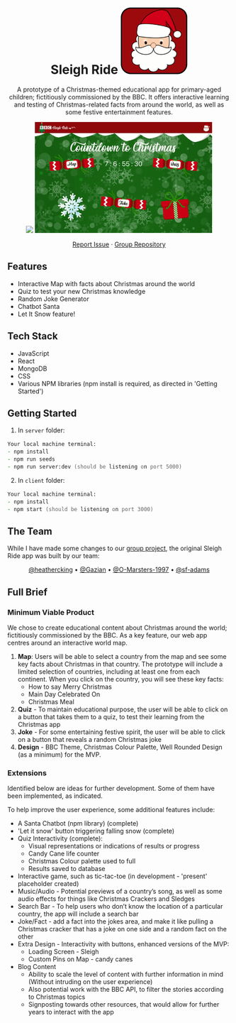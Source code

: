 <div align="center">
  <h1>Sleigh Ride
  <a href="https://github.com/sf-adams/sleigh_ride">
    <img src="client/src/assets/images/santa_favicon.svg" alt="Logo" width="150" height="150">
  </a>
  </h1>

<p>A prototype of a Christmas-themed educational app for primary-aged children; fictitiously commissioned by the BBC. It offers interactive learning and testing of Christmas-related facts from around the world, as well as some festive entertainment features.</p>

<img src = "static/demo_part_one.gif" width ="400" /> <img src = "static/demo_part_two.gif" width ="400" />

[Report Issue](https://github.com/sf-adams/sleigh_ride/issues)
·
[Group Repository](https://github.com/heathercking/BBCSleighRide)

</div>

## Features
- Interactive Map with facts about Christmas around the world
- Quiz to test your new Christmas knowledge
- Random Joke Generator
- Chatbot Santa
- Let It Snow feature!

## Tech Stack
- JavaScript
- React
- MongoDB
- CSS
- Various NPM libraries (npm install is required, as directed in 'Getting Started')

## Getting Started
1. In `server` folder:

```zsh
Your local machine terminal:
- npm install
- npm run seeds
- npm run server:dev (should be listening on port 5000)
```

2. In `client` folder:

```zsh
Your local machine terminal:
- npm install
- npm start (should be listening on port 3000)
```

## The Team

While I have made some changes to our [group project](https://github.com/heathercking/BBCSleighRide), the original Sleigh Ride app was built by our team:

<div align="center">
  <a href="https://github.com/heathercking">@heathercking</a>
  •
  <a href="https://github.com/Gazian">@Gazian</a>
  •
  <a href="https://github.com/O-Marsters-1997">@O-Marsters-1997</a>
  •
  <a href="https://github.com/sf-adams">@sf-adams</a>
</div>

## Full Brief

### Minimum Viable Product

We chose to create educational content about Christmas around the world; fictitiously commissioned by the BBC. As a key feature, our web app centres around an interactive world map. 

1. **Map**: Users will be able to select a country from the map and see some key facts about Christmas in that country. The prototype will include a limited selection of countries, including at least one from each continent. When you click on the country, you will see these key facts: 
    - How to say Merry Christmas
    - Main Day Celebrated On
    - Christmas Meal
2. **Quiz** - To maintain educational purpose, the user will be able to click on a button that takes them to a quiz, to test their learning from the Christmas app
3. **Joke** - For some entertaining festive spirit, the user will be able to click on a button that reveals a random Christmas joke
4. **Design** - BBC Theme, Christmas Colour Palette, Well Rounded Design (as a minimum) for the MVP.

### Extensions

Identified below are ideas for further development. Some of them have been implemented, as indicated.

To help improve the user experience, some additional features include:
- A Santa Chatbot (npm library) (complete)
- 'Let it snow' button triggering falling snow (complete)
- Quiz Interactivity (complete):
    - Visual representations or indications of results or progress
    - Candy Cane life counter
    - Christmas Colour palette used to full
    - Results saved to database
- Interactive game, such as tic-tac-toe (in development - 'present' placeholder created)
- Music/Audio - Potential previews of a country’s song, as well as some audio effects for things like Christmas Crackers and Sledges
- Search Bar - To help users who don’t know the location of a particular country, the app will include a search bar
- Joke/Fact - add a fact into the jokes area, and make it like pulling a Christmas cracker that has a joke on one side and a random fact on the other
- Extra Design - Interactivity with buttons, enhanced versions of the MVP:
    - Loading Screen - Sleigh
    - Custom Pins on Map - candy canes
- Blog Content
    - Ability to scale the level of content with further information in mind (Without intruding on the user experience)
    - Also potential work with the BBC API, to filter the stories according to Christmas topics
    - Signposting towards other resources, that would allow for further years to interact with the app